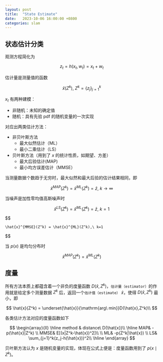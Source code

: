 ```yaml
---
layout: post
title:  "State Estimate"
date:   2023-10-06 16:00:00 +0800
categories: slam
---
```


## 状态估计分类
观测方程简化为

$$
    z_t = h(x_t, w_t) = x_t + w_t
$$

估计量是测量值的函数

$$
    \hat{x}(Z^k),\ Z^k = \{z_j\}_{j=1}^k
$$

$x_t$ 有两种建模：
- 非随机：未知的确定值
- 随机：具有先验 pdf 的随机变量的一次实现

对应出两类估计方法：
- 非贝叶斯方法
    - 最大似然估计（ML）
    - 最小二乘估计（LS）
- 贝叶斯方法（用到了 $x$ 的统计性质，如期望、方差）
    - 最大后验估计(MAP)
    - 最小均方误差估计（MMSE）

当测量数据个数趋于无穷时，最大似然和最大后验的估计结果相同，即

$$
    \hat{x}^{MAP}(Z^k) = \hat{x}^{ML}(Z^k) = \bar{z},\ k \rightarrow \infty
$$

当噪声是加性零均值高斯噪声时

$$
    \hat{x}^{LS}(Z^k) = \hat{x}^{ML}(Z^k) = \bar{z},\ k=1
$$

$$

    \hat{x}^{MMSE}(Z^k) = \hat{x}^{ML}(Z^k),\ k=1
$$

当 $p(x)$ 是均匀分布时

$$
    \hat{x}^{MAP}(Z^k) = \hat{x}^{ML}(Z^k)
$$

## 度量

所有方法本质上都蕴含着一个非负的度量函数 $D(\hat{x},Z^k)$，`估计量（estimator）`的作用就是给定多个测量数据 $Z^k$ 后，返回一个`估计值（estimate）` $\hat{x}$，使得 $D(\hat{x},Z^k)$ 最小，即

$$
\hat{x}(Z^k) = \underset{\hat{x}}{\mathrm{arg\ min}}D(\hat{x},Z^k)\\
$$

各类估计方法对应的度量函数如下

$$
\begin{array}{ll}
\hline
method & distance\ D(\hat{x})\\
\hline
MAP& -p(\hat{x}|Z^k) \\
MMSE& E[(x|Z^k-\hat{x})^2]\\
\\
ML& -p(Z^k|\hat{x}) \\
LS& \sum_{j=1}^k(z_j-h(\hat{x}))^2\\
\hline
\end{array}
$$

贝叶斯方法认为 $x$ 是随机变量的实现，体现在公式上便是：度量函数用到了 $p(x \mid Z^k)$。
